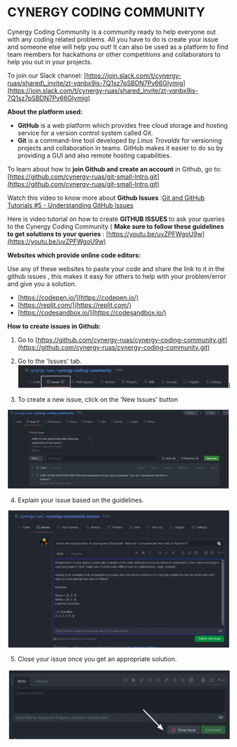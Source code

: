 # **CYNERGY CODING COMMUNITY**

Cynergy Coding Community is a community ready to help everyone out with any coding related problems. All you have to do is create your issue and someone else will help you out! It can also be used as a platform to find team members for hackathons or other competitions and collaborators to help you out in your projects.

To join our Slack channel: [https://join.slack.com/t/cynergy-ruas/shared\_invite/zt-vqnbx9is-7Q1sz7pSBDN7Pv66GIymig](https://join.slack.com/t/cynergy-ruas/shared_invite/zt-vqnbx9is-7Q1sz7pSBDN7Pv66GIymig)

**About the platform used:**

- **GitHub** is a web platform which provides free cloud storage and hosting service for a version control system called Git.
- **Git** is a command-line tool developed by _Linus Trovalds_ for versioning projects and collaboration in teams. GitHub makes it easier to do so by providing a GUI and also remote hosting capabilities.

To learn about how to **join Github and create an account** in Github, go to: [https://github.com/cynergy-ruas/git-small-Intro.git](https://github.com/cynergy-ruas/git-small-Intro.git)

Watch this video to know more about **Github Issues** :[Git and GitHub Tutorials #5 - Understanding GitHub Issues](https://youtu.be/TKJ4RdhyB5Y)

Here is video tutorial on how to create **GITHUB ISSUES** to ask your queries to the Cynergy Coding Community ( **Make sure to follow these guidelines to get solutions to your queries** : [https://youtu.be/uvZPFWgoU9w](https://youtu.be/uvZPFWgoU9w)

**Websites which provide online code editors:**

Use any of these websites to paste your code and share the link to it in the github issues , this makes it easy for others to help with your problem/error and give you a solution.

- [https://codepen.io/](https://codepen.io/)
- [https://replit.com/](https://replit.com/)
- [https://codesandbox.io/](https://codesandbox.io/)

**How to create issues in Github:**

1. Go to [https://github.com/cynergy-ruas/cynergy-coding-community.git](https://github.com/cynergy-ruas/cynergy-coding-community.git)
2. Go to the &#39;Issues&#39; tab.
![Issues Tab](https://github.com/cynergy-ruas/cynergy-coding-community/blob/main/images/iss-1.png)

3. To create a new issue, click on the &#39;New Issues&#39; button

![Create New Issue](https://github.com/cynergy-ruas/cynergy-coding-community/blob/main/images/iss-2.png)

4. Explain your issue based on the guidelines.

![Issue explanantion](https://github.com/cynergy-ruas/cynergy-coding-community/blob/main/images/iss-3.png)

5. Close your issue once you get an appropriate solution.

![Close Issue](https://github.com/cynergy-ruas/cynergy-coding-community/blob/main/images/iss-4.png)
